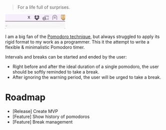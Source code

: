 > For a life full of surprises.

![demo](docu/01_demo.gif)

I am a big fan of the [Pomodoro technique](https://en.wikipedia.org/wiki/Pomodoro_Technique), but always struggled to apply its rigid format to my work as a programmer. This it the attempt to write a flexible & minimalistic Pomodoro timer.

Intervals and breaks can be started and ended by the user:

- Right before and after the ideal duration of a single pomodoro, the user should be softly reminded to take a break.
- After ignoring the warning period, the user will be urged to take a break.

# Roadmap

- [Release] Create MVP
- [Feature] Show history of pomodoros
- [Feature] Break management
